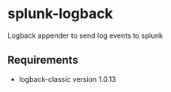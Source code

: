 splunk-logback
==============

Logback appender to send log events to splunk

Requirements
------------

* logback-classic version 1.0.13
